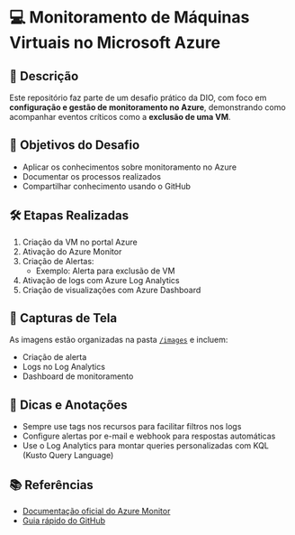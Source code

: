 # 💻 Monitoramento de Máquinas Virtuais no Microsoft Azure

## 📌 Descrição
Este repositório faz parte de um desafio prático da DIO, com foco em **configuração e gestão de monitoramento no Azure**, demonstrando como acompanhar eventos críticos como a **exclusão de uma VM**.

## 🎯 Objetivos do Desafio
- Aplicar os conhecimentos sobre monitoramento no Azure
- Documentar os processos realizados
- Compartilhar conhecimento usando o GitHub

## 🛠️ Etapas Realizadas

1. Criação da VM no portal Azure
2. Ativação do Azure Monitor
3. Criação de Alertas:
   - Exemplo: Alerta para exclusão de VM
4. Ativação de logs com Azure Log Analytics
5. Criação de visualizações com Azure Dashboard

## 📸 Capturas de Tela

As imagens estão organizadas na pasta [`/images`](./images) e incluem:
- Criação de alerta
- Logs no Log Analytics
- Dashboard de monitoramento

## 📘 Dicas e Anotações
- Sempre use tags nos recursos para facilitar filtros nos logs
- Configure alertas por e-mail e webhook para respostas automáticas
- Use o Log Analytics para montar queries personalizadas com KQL (Kusto Query Language)

## 📚 Referências
- [Documentação oficial do Azure Monitor](https://learn.microsoft.com/pt-br/azure/azure-monitor/)
- [Guia rápido do GitHub](https://docs.github.com/pt/get-started/quickstart)
